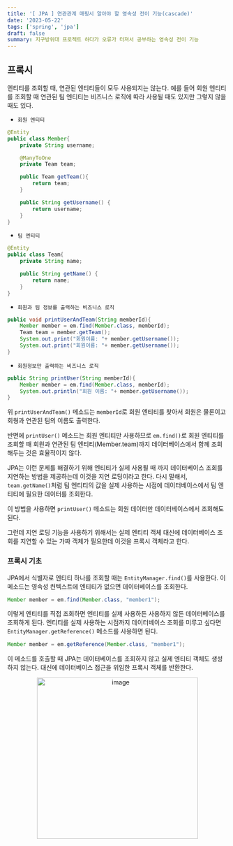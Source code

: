 ```yaml
---
title: '[ JPA ] 연관관계 매핑시 알아야 할 영속성 전이 기능(cascade)'
date: '2023-05-22'
tags: ['spring', 'jpa']
draft: false
summary: 지구방위대 프로젝트 하다가 오류가 터져서 공부하는 영속성 전이 기능
---
```


## 프록시

엔티티를 조회할 때, 연관된 엔티티들이 모두 사용되지는 않는다. 예를 들어 회원 엔티티를 조회할 때 연관된 팀 엔티티는 비즈니스 로직에 따라 사용될 때도 있지만 그렇지 않을 때도 있다.

- `회원 엔티티`

```java
@Entity
public class Member{
    private String username;

    @ManyToOne
    private Team team;

    public Team getTeam(){
        return team;
    }

    public String getUsername() {
        return username;
    }
}
```

- `팀 엔티티`

```java
@Entity
public class Team{
    private String name;

    public String getName() {
        return name;
    }
}
```

- `회원과 팀 정보를 출력하는 비즈니스 로직`

```java
public void printUserAndTeam(String memberId){
    Member member = em.find(Member.class, memberId);
    Team team = member.getTeam();
    System.out.print("회원이름: "+ member.getUsername());
    System.out.print("회원이름: "+ member.getUsername());
}
```

- `회원정보만 출력하는 비즈니스 로직`

```java
public String printUser(String memberId){
    Member member = em.find(Member.class, memberId);
    System.out.println("회원 이름: "+ member.getUsername());
}
```

위 `printUserAndTeam()` 메소드는 `memberId`로 회원 엔티티를 찾아서 회원은 물론이고 회웡과 연관된 팀의 이름도 출력한다.

반면에 `printUser()` 메소드는 회원 엔티티만 사용하므로 `em.find()`로 회원 엔티티를 조회할 때 회원과 연관된 팀 엔티티(Member.team)까지 데이터베이스에서 함께 조회해두는 것은 효율적이지 않다.

JPA는 이런 문제를 해결하기 위해 엔티티가 실제 사용될 때 까지 데이터베이스 조회를 지연하는 방법을 제공하는데 이것을 지연 로딩이라고 한다. 다시 말해서, `team.getName()`처럼 팀 엔티티의 값을 실제 사용하는 시점에 데이터베이스에서 팀 엔티티에 필요한 데이터를 조회한다.

이 방법을 사용하면 `printUser()` 메소드는 회원 데이터만 데이터베이스에서 조회해도 된다.

그런데 지연 로딩 기능을 사용하기 위해서는 실제 엔티티 객체 대신에 데이터베이스 조회를 지연할 수 있는 가짜 객체가 필요한데 이것을 프록시 객체라고 한다.

### 프록시 기초

JPA에서 식별자로 엔티티 하나를 조회할 때는 `EntityManager.find()`를 사용한다. 이 메소드는 영속성 컨텍스트에 엔티티가 없으면 데이터베이스를 조회한다.

```java
Member member = em.find(Member.class, "member1");
```

이렇게 엔티티를 직접 조회하면 엔티티를 실제 사용하든 사용하지 않든 데이터베이스를 조회하게 된다. 엔티티를 실제 사용하는 시점까지 데이터베이스 조회를 미루고 싶다면 `EntityManager.getReference()` 메소드를 사용하면 된다.

```java
Member member = em.getReference(Member.class, "member1");
```

이 메소드를 호출할 때 JPA는 데이터베이스를 조회하지 않고 실제 엔티티 객체도 생성하지 않는다. 대신에 데이터베이스 접근을 위임한 프록시 객체를 반환한다.

<p align="center">
    <img width="369" alt="image" src="https://github.com/Team-Greendar/GreendarServer/assets/105579811/5836bbcb-ab7d-4fb8-8803-f6c820fa3a2e"/>
</p>
